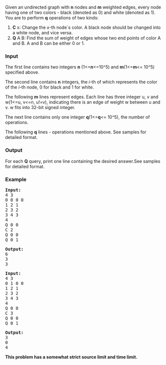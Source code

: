 <p>Given an undirected graph with <strong>n</strong> nodes and <strong>m</strong> weighted edges, every node having one of two colors - black (denoted as 0) and white (denoted as 1). You are to perform <strong>q</strong> operations of two kinds:</p>
<ol type="1">
<li><strong>C</strong> x: Change the <em>x</em>-th node´s color. A black node should be changed into a white node, and vice versa. </li>
<li><strong>Q</strong> A B: Find the sum of weight of edges whose two end points of color A and B. A and B can be either 0 or 1.</li>
</ol>
<h3>Input</h3>
<p>The first line contains two integers <strong>n</strong> (1&lt;=<strong>n</strong>&lt;=10^5) and <strong>m</strong>(1&lt;=<strong>m</strong>&lt;= 10^5) specified above.</p>
<p>The second line contains <strong>n</strong> integers, the <em>i</em>-th of which represents the color of the <em>i</em>-th node, 0 for black and 1 for white.</p>
<p>The following <strong>m</strong> lines represent edges. Each line has three integer u, v and w(1&lt;=u, v&lt;=n, u!=v), indicating there is an edge of weight w between u and v. w fits into 32-bit signed integer.</p>
<p>The next line contains only one integer <strong>q</strong>(1&lt;=<strong>q</strong>&lt;= 10^5), the number of operations.</p>
<p>The following <strong>q</strong> lines - operations mentioned above. See samples for detailed format.</p>
<h3>Output</h3>
<p>For each <strong>Q</strong> query, print one line containing the desired answer.See samples for detailed format.</p>
<h3>Example</h3>
<pre><strong>Input:</strong>
4 3
0 0 0 0
1 2 1
2 3 2
3 4 3
4
Q 0 0
C 2
Q 0 0
Q 0 1
</pre>
<pre><strong>Output:</strong>
6
3
3
</pre>
<pre><strong>Input:</strong>
4 3
0 1 0 0
1 2 1
2 3 2
3 4 3
4
Q 0 0
C 3
Q 0 0
Q 0 1
</pre>
<pre><strong>Output:</strong>
3
0
4
</pre>
<p><strong>This problem has a somewhat strict source limit and time limit.</strong></p>